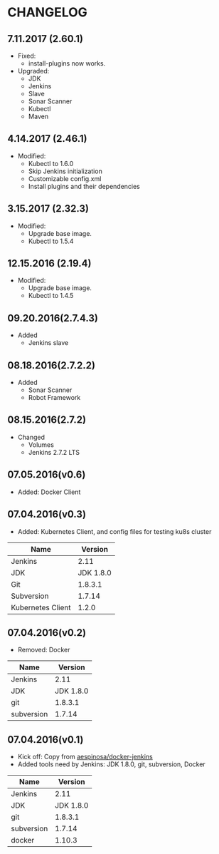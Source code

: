 # CHANGELOG

## 7.11.2017 (2.60.1)

- Fixed:
  - install-plugins now works.
- Upgraded:
  - JDK
  - Jenkins
  - Slave
  - Sonar Scanner
  - Kubectl
  - Maven

## 4.14.2017 (2.46.1)

- Modified:
  - Kubectl to 1.6.0
  - Skip Jenkins initialization
  - Customizable config.xml
  - Install plugins and their dependencies

## 3.15.2017 (2.32.3)

- Modified:
  - Upgrade base image.
  - Kubectl to 1.5.4

## 12.15.2016 (2.19.4)

- Modified:
  - Upgrade base image.
  - Kubectl to 1.4.5

## 09.20.2016(2.7.4.3)

- Added
  - Jenkins slave

## 08.18.2016(2.7.2.2)

- Added
  - Sonar Scanner
  - Robot Framework

## 08.15.2016(2.7.2)

- Changed
  - Volumes
  - Jenkins 2.7.2 LTS

## 07.05.2016(v0.6)

- Added: Docker Client

## 07.04.2016(v0.3)

- Added: Kubernetes Client, and config files for testing ku8s cluster

|Name|Version|
|---|---|
|Jenkins|2.11|
|JDK|JDK 1.8.0|
|Git|1.8.3.1|
|Subversion|1.7.14|
|Kubernetes Client|1.2.0|

## 07.04.2016(v0.2)

- Removed: Docker

|Name|Version|
|---|---|
|Jenkins|2.11|
|JDK|JDK 1.8.0|
|git|1.8.3.1|
|subversion|1.7.14|

## 07.04.2016(v0.1)

- Kick off: Copy from [aespinosa/docker-jenkins](https://github.com/aespinosa/docker-jenkins/blob/master/Dockerfile)
- Added tools need by Jenkins: JDK 1.8.0, git, subversion, Docker

|Name|Version|
|---|---|
|Jenkins|2.11|
|JDK|JDK 1.8.0|
|git|1.8.3.1|
|subversion|1.7.14|
|docker|1.10.3|
